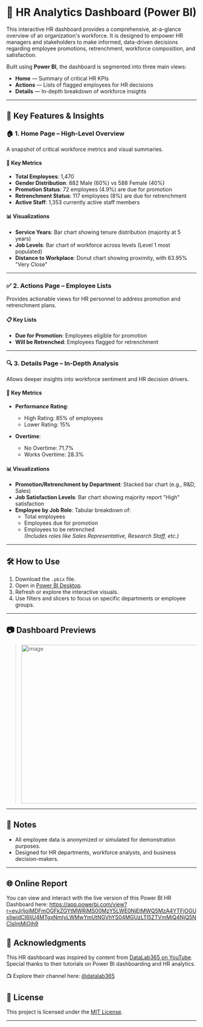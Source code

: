 # 👥 HR Analytics Dashboard (Power BI)

This interactive HR dashboard provides a comprehensive, at-a-glance overview of an organization's workforce. It is designed to empower HR managers and stakeholders to make informed, data-driven decisions regarding employee promotions, retrenchment, workforce composition, and satisfaction.

Built using **Power BI**, the dashboard is segmented into three main views:
- **Home** — Summary of critical HR KPIs
- **Actions** — Lists of flagged employees for HR decisions
- **Details** — In-depth breakdown of workforce insights

---

## 🚀 Key Features & Insights

### 🏠 1. Home Page – High-Level Overview

A snapshot of critical workforce metrics and visual summaries.

#### 📌 Key Metrics
- **Total Employees**: 1,470  
- **Gender Distribution**: 882 Male (60%) vs 588 Female (40%)  
- **Promotion Status**: 72 employees (4.9%) are due for promotion  
- **Retrenchment Status**: 117 employees (8%) are due for retrenchment  
- **Active Staff**: 1,353 currently active staff members  

#### 📊 Visualizations
- **Service Years**: Bar chart showing tenure distribution (majority at 5 years)
- **Job Levels**: Bar chart of workforce across levels (Level 1 most populated)
- **Distance to Workplace**: Donut chart showing proximity, with 63.95% "Very Close"

---

### ✅ 2. Actions Page – Employee Lists

Provides actionable views for HR personnel to address promotion and retrenchment plans.

#### 📋 Key Lists
- **Due for Promotion**: Employees eligible for promotion
- **Will be Retrenched**: Employees flagged for retrenchment

---

### 🔍 3. Details Page – In-Depth Analysis

Allows deeper insights into workforce sentiment and HR decision drivers.

#### 📌 Key Metrics
- **Performance Rating**:
  - High Rating: 85% of employees
  - Lower Rating: 15%

- **Overtime**:
  - No Overtime: 71.7%
  - Works Overtime: 28.3%

#### 📊 Visualizations
- **Promotion/Retrenchment by Department**: Stacked bar chart (e.g., R&D, Sales)
- **Job Satisfaction Levels**: Bar chart showing majority report "High" satisfaction
- **Employee by Job Role**: Tabular breakdown of:
  - Total employees
  - Employees due for promotion
  - Employees to be retrenched  
  *(Includes roles like Sales Representative, Research Staff, etc.)*

---

## 🛠️ How to Use

1. Download the `.pbix` file.
2. Open in [Power BI Desktop](https://powerbi.microsoft.com/desktop/).
3. Refresh or explore the interactive visuals.
4. Use filters and slicers to focus on specific departments or employee groups.

---

## 📷 Dashboard Previews

> <img width="750" height="419" alt="image" src="https://github.com/user-attachments/assets/1dda8b4d-9d1c-4326-846c-197eb67f5af2" />


---

## 📎 Notes

- All employee data is anonymized or simulated for demonstration purposes.
- Designed for HR departments, workforce analysts, and business decision-makers.

---

## 🌐 Online Report

You can view and interact with the live version of this Power BI HR Dashboard here:
https://app.powerbi.com/view?r=eyJrIjoiMDFmOGFkZGYtMWRiMS00MzY5LWE0NjEtMWQ5MzA4YTFjOGUxIiwidCI6IjU4MTgxNmIyLWMwYmUtNGVhYS04MGUzLTI5ZTVmMjQ4NjQ5NCIsImMiOjh9

## 🙏 Acknowledgments

This HR dashboard was inspired by content from [DataLab365 on YouTube](https://www.youtube.com/@datalab365).  
Special thanks to their tutorials on Power BI dashboarding and HR analytics.

📺 Explore their channel here: [@datalab365](https://www.youtube.com/@datalab365)

## 📜 License

This project is licensed under the [MIT License](LICENSE).

---
